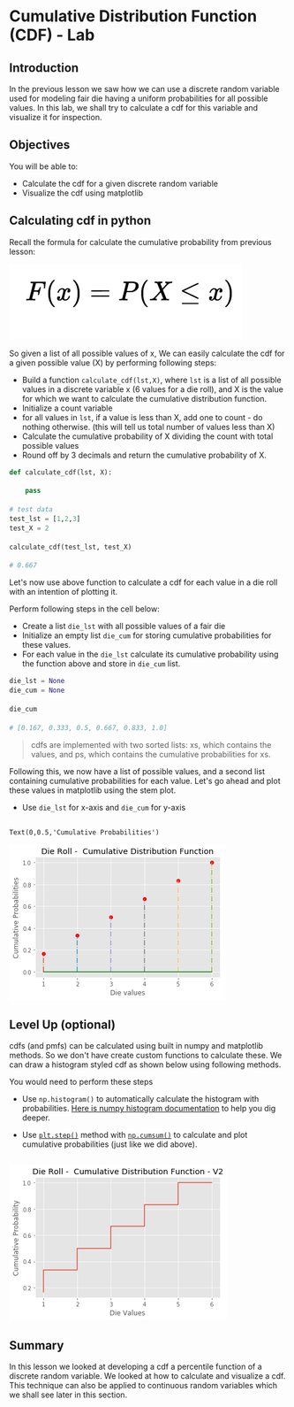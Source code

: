 
# Cumulative Distribution Function (CDF) - Lab

## Introduction
In the previous lesson we saw how we can use a discrete random variable used for modeling fair die having a uniform probabilities for all possible values. In this lab, we shall try to calculate a cdf for this variable and visualize it for inspection.

## Objectives
You will be able to:

* Calculate the cdf for a given discrete random variable
* Visualize the cdf using matplotlib 

## Calculating cdf in python 

Recall the formula for calculate the cumulative probability from previous lesson:

![](formula.png)

So given a list of all possible values of x, We can easily calculate the cdf for a given possible value (X) by performing following steps:

* Build a function `calculate_cdf(lst,X)`, where `lst` is a list of all possible values in a discrete variable x (6 values for a die roll), and X is the value for which we want to calculate the cumulative distribution function. 
* Initialize a count variable
* for all values in `lst`, if a value is less than X, add one to count - do nothing otherwise. (this will tell us total number of values less than X) 
* Calculate the cumulative probability of X dividing the count with total possible values
* Round off by 3 decimals and return the cumulative probability of X.  



```python
def calculate_cdf(lst, X):
    
    pass

# test data
test_lst = [1,2,3]
test_X = 2

calculate_cdf(test_lst, test_X)

# 0.667
```

Let's now use above function to calculate a cdf for each value in a die roll with an intention of plotting it.

Perform following steps in the cell below:
* Create a list `die_lst` with all possible values of a fair die
* Initialize an empty list `die_cum` for storing cumulative probabilities for these values.
* For each value in the `die_lst` calculate its cumulative probability using the function above and store in `die_cum` list. 


```python
die_lst = None
die_cum = None

die_cum

# [0.167, 0.333, 0.5, 0.667, 0.833, 1.0]
```

> cdfs are implemented with two sorted lists: xs, which contains the values, and ps, which contains the cumulative probabilities for xs.

Following this, we now have a list of possible values, and a second list containing cumulative probabilities for each value. Let's go ahead and plot these values in matplotlib using the stem plot. 
* Use `die_lst` for x-axis and `die_cum` for y-axis


```python

```




    Text(0,0.5,'Cumulative Probabilities')




![png](index_files/index_7_1.png)


## Level Up (optional)

cdfs (and pmfs) can be calculated using built in numpy and matplotlib methods. So we don't have create custom functions to calculate these. We can draw a histogram styled cdf as shown below using following methods. 

You would need to perform these steps
* Use `np.histogram()` to automatically calculate the histogram with probabilities. [Here is numpy histogram documentation](https://docs.scipy.org/doc/numpy/reference/generated/numpy.histogram.html) to help you dig deeper.

* Use [`plt.step()`](https://matplotlib.org/api/_as_gen/matplotlib.pyplot.step.html) method with [`np.cumsum()`](https://docs.scipy.org/doc/numpy/reference/generated/numpy.cumsum.html) to calculate and plot cumulative probabilities (just like we did above). 



```python

```


![png](index_files/index_9_0.png)


## Summary 

In this lesson we looked at developing a cdf a percentile function of a discrete random variable. We looked at how to calculate and visualize a cdf. This technique can also be applied to continuous random variables which we shall see later in this section. 

